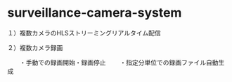 # surveillance-camera-system

１）複数カメラのHLSストリーミングリアルタイム配信

２）複数カメラ録画

　　・手動での録画開始・録画停止
　　・指定分単位での録画ファイル自動生成
